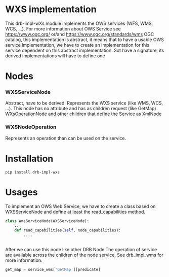 # WXS implementation
This drb-impl-wXs module implements the OWS services (WFS, WMS, WCS, ...). 
For more information about OWS Service see https://www.ogc.org/ or/and
https://www.ogc.org/standards/wms
OGC catalog, this implementation is abstract, it means that to have a usable 
OWS service implementation, we have to create an implementation for this service 
dependent on this abstract implementation.
Sot have a signature, its derived implementations will have to define one

# Nodes
### WXSServiceNode
Abstract, have to be derived.
Represents the WXS service (like WMS, WCS, ...). This node has no attribute and
has as children request (like GetMap) WXsOperationNode and other children that
define the Service as XmlNode

### WXSNodeOperation
Represents an operation than can be used on the service.


# Installation
```
pip install drb-impl-wxs
```
# Usages

To implement an OWS Web Service, we have to create a class based on  WXSServiceNode
and define at least the read_capabilities method.

```python
class WmsServiceNode(WXSServiceNode):
    ...
    def read_capabilities(self, node_capabilities):
        ....
    
```


After we can use this node like other DRB Node
The operation of service are available across the children of the node service,
See drb_impl_wms for more information.

```python
get_map = service_wms['GetMap'][predicate]

```






